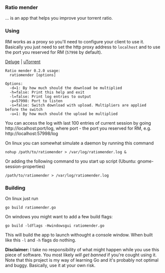### Ratio mender 
... is an app that helps you improve your torrent ratio.

### Using
RM works as a proxy so you'll need to configure your client to use it. Basically you just need to set the http proxy address to `localhost` and to use the port you reserved for RM (`57998` by default).

[Deluge](http://s2.postimage.org/e4m8jbwtl/deluge.png) | [uTorrent](http://s2.postimage.org/ra1qpfqp5/utorrent.png)

```
Ratio mender 0.2.0 usage:
  ratiomender [options]

Options:
  -d=1: By how much should the download be multiplied
  -h=false: Print this help and exit
  -l=false: Print log entries to output
  -p=57998: Port to listen
  -s=false: Switch download with upload. Multipliers are applied before the switch
  -u=1: By how much should the upload be multiplied
```

You can access the log with last 100 entries of current session by going http://localhost:port/log, where port - the port you reserved for RM, e.g. http://localhost:57998/log

On linux you can somewhat simulate a daemon by running this command
```
nohup /path/to/ratiomender > /var/log/ratiomender.log &
```
Or adding the following command to you start up script (Ubuntu: gnome-session-properties)
```
/path/to/ratiomender > /var/log/ratiomender.log
```

### Building
On linux just run
```
go build ratiomender.go
```

On windows you might want to add a few build flags:
```
go build -ldflags -Hwindowsgui ratiomender.go
```
This will build the app to launch withought a console window. When built like this `-l` and `-h` flags do nothing.

**Disclaimer:** I take no responsibility of what might happen while you use this piece of software. You most likely *will get banned* if you're cought using it. Note that this project is my way of learning Go and it's probably not optimal and buggy. Basically, use it at your own risk.
